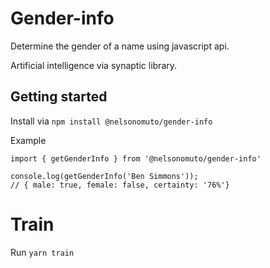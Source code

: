 # Gender-info
Determine the gender of a name using javascript api.

Artificial intelligence via synaptic library.


## Getting started
Install via `npm install @nelsonomuto/gender-info`

Example
```
import { getGenderInfo } from '@nelsonomuto/gender-info'

console.log(getGenderInfo('Ben Simmons'));
// { male: true, female: false, certainty: '76%'}

```

# Train
Run `yarn train`